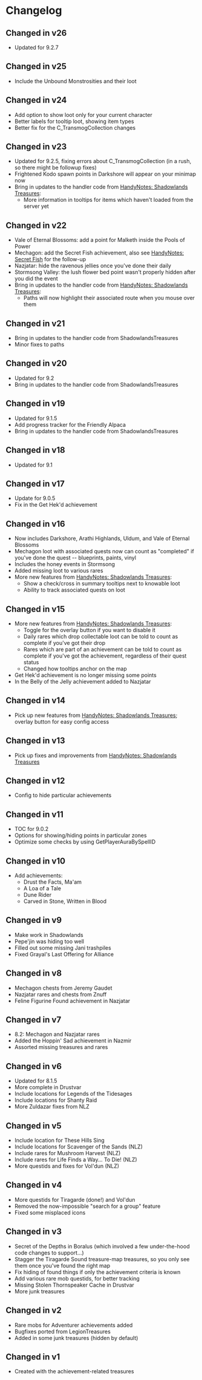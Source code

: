 # Changelog

## Changed in v26

* Updated for 9.2.7

## Changed in v25

* Include the Unbound Monstrosities and their loot

## Changed in v24

* Add option to show loot only for your current character
* Better labels for tooltip loot, showing item types
* Better fix for the C_TransmogCollection changes

## Changed in v23

* Updated for 9.2.5, fixing errors about C_TransmogCollection (in a rush, so there might be followup fixes)
* Frightened Kodo spawn points in Darkshore will appear on your minimap now
* Bring in updates to the handler code from [HandyNotes: Shadowlands Treasures](https://www.curseforge.com/wow/addons/handynotes-shadowlands-treasures):
    * More information in tooltips for items which haven't loaded from the server yet

## Changed in v22

* Vale of Eternal Blossoms: add a point for Malketh inside the Pools of Power
* Mechagon: add the Secret Fish achievement, also see [HandyNotes: Secret Fish](https://www.curseforge.com/wow/addons/handynotes-secret-fish) for the follow-up
* Nazjatar: hide the ravenous jellies once you've done their daily
* Stormsong Valley: the lush flower bed point wasn't properly hidden after you did the event
* Bring in updates to the handler code from [HandyNotes: Shadowlands Treasures](https://www.curseforge.com/wow/addons/handynotes-shadowlands-treasures):
    * Paths will now highlight their associated route when you mouse over them

## Changed in v21

* Bring in updates to the handler code from ShadowlandsTreasures
* Minor fixes to paths

## Changed in v20

* Updated for 9.2
* Bring in updates to the handler code from ShadowlandsTreasures

## Changed in v19

* Updated for 9.1.5
* Add progress tracker for the Friendly Alpaca
* Bring in updates to the handler code from ShadowlandsTreasures

## Changed in v18

* Updated for 9.1

## Changed in v17

* Update for 9.0.5
* Fix in the Get Hek'd achievement

## Changed in v16

* Now includes Darkshore, Arathi Highlands, Uldum, and Vale of Eternal Blossoms
* Mechagon loot with associated quests now can count as "completed" if you've done the quest -- blueprints, paints, vinyl
* Includes the honey events in Stormsong
* Added missing loot to various rares
* More new features from [HandyNotes: Shadowlands Treasures](https://www.curseforge.com/wow/addons/handynotes-shadowlands-treasures):
    * Show a check/cross in summary tooltips next to knowable loot
    * Ability to track associated quests on loot

## Changed in v15

* More new features from [HandyNotes: Shadowlands Treasures](https://www.curseforge.com/wow/addons/handynotes-shadowlands-treasures):
    * Toggle for the overlay button if you want to disable it
    * Daily rares which drop collectable loot can be told to count as complete if you've got their drop
    * Rares which are part of an achievement can be told to count as complete if you've got the achievement, regardless of their quest status
    * Changed how tooltips anchor on the map
* Get Hek'd achievement is no longer missing some points
* In the Belly of the Jelly achievement added to Nazjatar

## Changed in v14

* Pick up new features from [HandyNotes: Shadowlands Treasures](https://www.curseforge.com/wow/addons/handynotes-shadowlands-treasures); overlay button for easy config access

## Changed in v13

* Pick up fixes and improvements from [HandyNotes: Shadowlands Treasures](https://www.curseforge.com/wow/addons/handynotes-shadowlands-treasures)

## Changed in v12

* Config to hide particular achievements

## Changed in v11

* TOC for 9.0.2
* Options for showing/hiding points in particular zones
* Optimize some checks by using GetPlayerAuraBySpellID

## Changed in v10

* Add achievements:
    * Drust the Facts, Ma'am
    * A Loa of a Tale
    * Dune Rider
    * Carved in Stone, Written in Blood

## Changed in v9

* Make work in Shadowlands
* Pepe'jin was hiding too well
* Filled out some missing Jani trashpiles
* Fixed Grayal's Last Offering for Alliance

## Changed in v8

* Mechagon chests from Jeremy Gaudet
* Nazjatar rares and chests from Znuff
* Feline Figurine Found achievement in Nazjatar

## Changed in v7

* 8.2: Mechagon and Nazjatar rares
* Added the Hoppin' Sad achievement in Nazmir
* Assorted missing treasures and rares

## Changed in v6

* Updated for 8.1.5
* More complete in Drustvar
* Include locations for Legends of the Tidesages
* Include locations for Shanty Raid
* More Zuldazar fixes from NLZ

## Changed in v5

* Include location for These Hills Sing
* Include locations for Scavenger of the Sands (NLZ)
* Include rares for Mushroom Harvest (NLZ)
* Include rares for Life Finds a Way... To Die! (NLZ)
* More questids and fixes for Vol'dun (NLZ)

## Changed in v4

* More questids for Tiragarde (done!) and Vol'dun
* Removed the now-impossible "search for a group" feature
* Fixed some misplaced icons

## Changed in v3

* Secret of the Depths in Boralus (which involved a few under-the-hood code changes to support...)
* Stagger the Tiragarde Sound treasure-map treasures, so you only see them once you've found the right map
* Fix hiding of found things if only the achievement criteria is known
* Add various rare mob questids, for better tracking
* Missing Stolen Thornspeaker Cache in Drustvar
* More junk treasures

## Changed in v2

* Rare mobs for Adventurer achievements added
* Bugfixes ported from LegionTreasures
* Added in some junk treasures (hidden by default)

## Changed in v1

* Created with the achievement-related treasures
